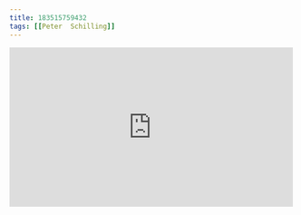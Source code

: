 ```yaml
---
title: 183515759432
tags: [[Peter  Schilling]]
---
```

<iframe allow="accelerometer; autoplay; clipboard-write; encrypted-media; gyroscope; picture-in-picture" allowfullscreen="" frameborder="0" height="281" id="youtube_iframe" src="https://www.youtube.com/embed/4c3aIO4h5JI?feature=oembed&amp;enablejsapi=1&amp;origin=https://safe.txmblr.com&amp;wmode=opaque" width="500"></iframe>